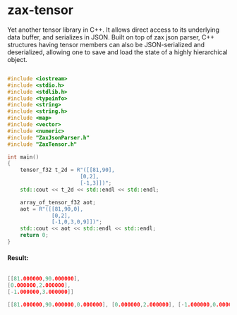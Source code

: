 # zax-tensor
Yet another tensor library in C++. It allows direct access to its underlying data buffer, and serializes in JSON. Built on top of zax json parser, C++ structures having tensor members can also be JSON-serialized and deserialized, allowing one to save and load the state of a highly hierarchical object.

```cpp

#include <iostream>
#include <stdio.h>
#include <stdlib.h>
#include <typeinfo>
#include <string>
#include <string.h>
#include <map>
#include <vector>
#include <numeric>
#include "ZaxJsonParser.h"
#include "ZaxTensor.h"

int main()
{
    tensor_f32 t_2d = R"([[81,90],
                       [0,2],
                       [-1,3]])";
    std::cout << t_2d << std::endl << std::endl;

    array_of_tensor_f32 aot;
    aot = R"([[81,90,0],
              [0,2],
              [-1,0,3,0,9]])";
    std::cout << aot << std::endl << std::endl;
    return 0;
}

```
#### Result:

```cpp

[[81.000000,90.000000],
[0.000000,2.000000],
[-1.000000,3.000000]]

[[81.000000,90.000000,0.000000], [0.000000,2.000000], [-1.000000,0.000000,3.000000,0.000000,9.000000]]

```

